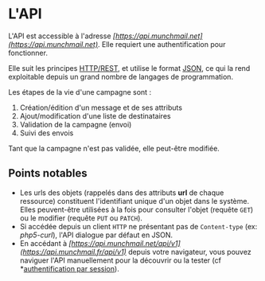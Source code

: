 L'API
=====

L'API est accessible à l'adresse *[https://api.munchmail.net](https://api.munchmail.net)*. Elle
requiert une authentification pour fonctionner.

Elle suit les principes
[HTTP/REST](http://fr.wikipedia.org/wiki/Representational_State_Transfer), et utilise
le format [JSON](http://fr.wikipedia.org/wiki/JavaScript_Object_Notation), ce
qui la rend exploitable depuis un grand nombre de langages de programmation.

Les étapes de la vie d'une campagne sont :

1. Création/édition d'un message et de ses attributs
2. Ajout/modification d'une liste de destinataires
4. Validation de la campagne (envoi)
5. Suivi des envois

Tant que la campagne n'est pas validée, elle peut-être modifiée.

Points notables
----------------

* Les urls des objets (rappelés dans des attributs **url** de chaque ressource)
  constituent l'identifiant unique d'un objet dans le système. Elles
  peuvent-être utilisées à la fois pour consulter l'objet (requête `GET`) ou le
  modifier (requête `PUT` ou `PATCH`).
* Si accédée depuis un client `HTTP` ne présentant pas de `Content-type` (ex:
  *php5-curl*), l'API dialogue par défaut en JSON.
* En accédant à
  *[https://api.munchmail.net/api/v1](https://api.munchmail.fr/api/v1)* depuis
  votre navigateur, vous pouvez naviguer l'API manuellement pour la découvrir ou
  la tester (cf
  *[authentification par session](../aut/#par-session-pour-testsdebug)).
